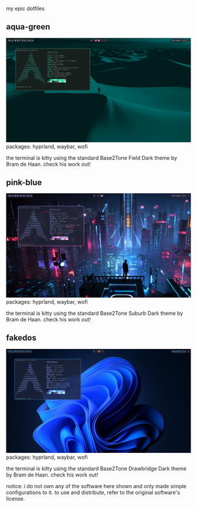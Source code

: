 my epic dotfiles
## aqua-green
![homescreen](https://raw.githubusercontent.com/tobiKaboom/dotfiles/refs/heads/main/screenies/homescreen2.png)
packages: hyprland, waybar, wofi

the terminal is kitty using the standard Base2Tone Field Dark theme by Bram de Haan. check his work out!

## pink-blue
![homescreen](https://raw.githubusercontent.com/tobiKaboom/dotfiles/refs/heads/main/screenies/homescreen.png)
packages: hyprland, waybar, wofi

the terminal is kitty using the standard Base2Tone Suburb Dark theme by Bram de Haan. check his work out!

## fakedos
![homescreen](https://raw.githubusercontent.com/tobiKaboom/dotfiles/refs/heads/main/screenies/homescreen3.png)
packages: hyprland, waybar, wofi

the terminal is kitty using the standard Base2Tone Drawbridge Dark theme by Bram de Haan. check his work out!

notice:
i do not own any of the software here shown and only made simple configurations to it. to use and distribute, refer to the original software's license.
